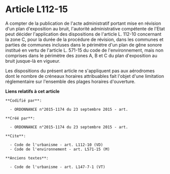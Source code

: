 # Article L112-15

A compter de la publication de l'acte administratif portant mise en révision d'un plan d'exposition au bruit, l'autorité
administrative compétente de l'Etat peut décider l'application des dispositions de l'article L. 112-10 concernant la zone C,
pour la durée de la procédure de révision, dans les communes et parties de communes incluses dans le périmètre d'un plan de
gêne sonore institué en vertu de l'article L. 571-15 du code de l'environnement, mais non comprises dans le périmètre des
zones A, B et C du plan d'exposition au bruit jusque-là en vigueur. 

Les dispositions du présent article ne s'appliquent pas aux aérodromes dont le nombre de créneaux horaires attribuables fait
l'objet d'une limitation réglementaire sur l'ensemble des plages horaires d'ouverture.

**Liens relatifs à cet article**

	**Codifié par**:

	  - ORDONNANCE n°2015-1174 du 23 septembre 2015 - art.

	**Créé par**:

	  - ORDONNANCE n°2015-1174 du 23 septembre 2015 - art.

	**Cite**:

	  - Code de l'urbanisme - art. L112-10 (VD)
	  - Code de l'environnement - art. L571-15 (M)

	**Anciens textes**:

	  - Code de l'urbanisme - art. L147-7-1 (VT)
